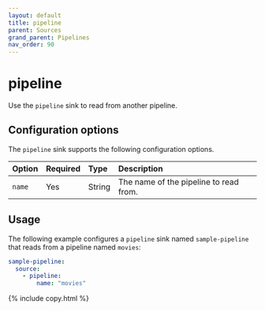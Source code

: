 ```yaml
---
layout: default
title: pipeline 
parent: Sources
grand_parent: Pipelines
nav_order: 90
---
```


# pipeline

Use the `pipeline` sink to read from another pipeline.

## Configuration options

The `pipeline` sink supports the following configuration options.

| Option | Required | Type   | Description                            |
|:-------|:---------|:-------|:---------------------------------------|
| `name` | Yes      | String | The name of the pipeline to read from. |

## Usage

The following example configures a `pipeline` sink named `sample-pipeline` that reads from a pipeline named `movies`:

```yaml
sample-pipeline:
  source:
    - pipeline:
        name: "movies"
```
{% include copy.html %}
